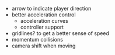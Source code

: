 - arrow to indicate player direction
- better acceleration control
	- acceleration curves
	- controller support
- gridlines? to get a better sense of speed
- momentum collisions
- camera shift when moving